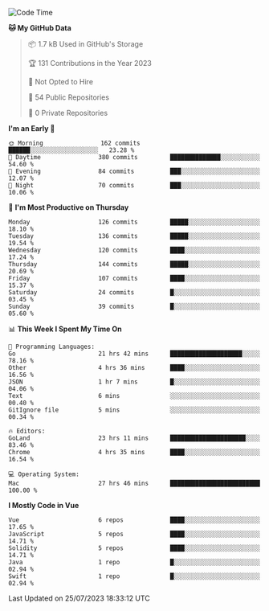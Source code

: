 <!--START_SECTION:waka-->
![Code Time](http://img.shields.io/badge/Code%20Time-757%20hrs%2032%20mins-blue)

**🐱 My GitHub Data** 

> 📦 1.7 kB Used in GitHub's Storage 
 > 
> 🏆 131 Contributions in the Year 2023
 > 
> 🚫 Not Opted to Hire
 > 
> 📜 54 Public Repositories 
 > 
> 🔑 0 Private Repositories 
 > 
**I'm an Early 🐤** 

```text
🌞 Morning                162 commits         ██████░░░░░░░░░░░░░░░░░░░   23.28 % 
🌆 Daytime                380 commits         ██████████████░░░░░░░░░░░   54.60 % 
🌃 Evening                84 commits          ███░░░░░░░░░░░░░░░░░░░░░░   12.07 % 
🌙 Night                  70 commits          ███░░░░░░░░░░░░░░░░░░░░░░   10.06 % 
```
📅 **I'm Most Productive on Thursday** 

```text
Monday                   126 commits         █████░░░░░░░░░░░░░░░░░░░░   18.10 % 
Tuesday                  136 commits         █████░░░░░░░░░░░░░░░░░░░░   19.54 % 
Wednesday                120 commits         ████░░░░░░░░░░░░░░░░░░░░░   17.24 % 
Thursday                 144 commits         █████░░░░░░░░░░░░░░░░░░░░   20.69 % 
Friday                   107 commits         ████░░░░░░░░░░░░░░░░░░░░░   15.37 % 
Saturday                 24 commits          █░░░░░░░░░░░░░░░░░░░░░░░░   03.45 % 
Sunday                   39 commits          █░░░░░░░░░░░░░░░░░░░░░░░░   05.60 % 
```


📊 **This Week I Spent My Time On** 

```text
💬 Programming Languages: 
Go                       21 hrs 42 mins      ████████████████████░░░░░   78.16 % 
Other                    4 hrs 36 mins       ████░░░░░░░░░░░░░░░░░░░░░   16.56 % 
JSON                     1 hr 7 mins         █░░░░░░░░░░░░░░░░░░░░░░░░   04.06 % 
Text                     6 mins              ░░░░░░░░░░░░░░░░░░░░░░░░░   00.40 % 
GitIgnore file           5 mins              ░░░░░░░░░░░░░░░░░░░░░░░░░   00.34 % 

🔥 Editors: 
GoLand                   23 hrs 11 mins      █████████████████████░░░░   83.46 % 
Chrome                   4 hrs 35 mins       ████░░░░░░░░░░░░░░░░░░░░░   16.54 % 

💻 Operating System: 
Mac                      27 hrs 46 mins      █████████████████████████   100.00 % 
```

**I Mostly Code in Vue** 

```text
Vue                      6 repos             ████░░░░░░░░░░░░░░░░░░░░░   17.65 % 
JavaScript               5 repos             ████░░░░░░░░░░░░░░░░░░░░░   14.71 % 
Solidity                 5 repos             ████░░░░░░░░░░░░░░░░░░░░░   14.71 % 
Java                     1 repo              █░░░░░░░░░░░░░░░░░░░░░░░░   02.94 % 
Swift                    1 repo              █░░░░░░░░░░░░░░░░░░░░░░░░   02.94 % 
```




 Last Updated on 25/07/2023 18:33:12 UTC
<!--END_SECTION:waka-->
